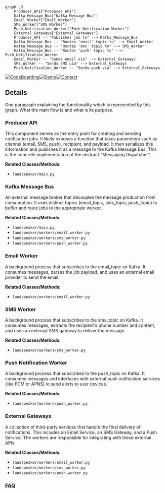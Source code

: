 ```mermaid
graph LR
    Producer_API["Producer API"]
    Kafka_Message_Bus["Kafka Message Bus"]
    Email_Worker["Email Worker"]
    SMS_Worker["SMS Worker"]
    Push_Notification_Worker["Push Notification Worker"]
    External_Gateways["External Gateways"]
    Producer_API -- "Publishes job to" --> Kafka_Message_Bus
    Kafka_Message_Bus -- "Routes 'email' topic to" --> Email_Worker
    Kafka_Message_Bus -- "Routes 'sms' topic to" --> SMS_Worker
    Kafka_Message_Bus -- "Routes 'push' topic to" --> Push_Notification_Worker
    Email_Worker -- "Sends email via" --> External_Gateways
    SMS_Worker -- "Sends SMS via" --> External_Gateways
    Push_Notification_Worker -- "Sends push via" --> External_Gateways
```

[![CodeBoarding](https://img.shields.io/badge/Generated%20by-CodeBoarding-9cf?style=flat-square)](https://github.com/CodeBoarding/GeneratedOnBoardings)[![Demo](https://img.shields.io/badge/Try%20our-Demo-blue?style=flat-square)](https://www.codeboarding.org/demo)[![Contact](https://img.shields.io/badge/Contact%20us%20-%20contact@codeboarding.org-lightgrey?style=flat-square)](mailto:contact@codeboarding.org)

## Details

One paragraph explaining the functionality which is represented by this graph. What the main flow is and what is its purpose.

### Producer API
This component serves as the entry point for creating and sending notification jobs. It likely exposes a function that takes parameters such as channel (email, SMS, push), recipient, and payload. It then serializes this information and publishes it as a message to the Kafka Message Bus. This is the concrete implementation of the abstract "Messaging Dispatcher".


**Related Classes/Methods**:

- `laudspeaker/main.py`


### Kafka Message Bus
An external message broker that decouples the message production from consumption. It uses distinct topics (email_topic, sms_topic, push_topic) to buffer and route jobs to the appropriate worker.


**Related Classes/Methods**:

- `laudspeaker/main.py`
- `laudspeaker/workers/email_worker.py`
- `laudspeaker/workers/sms_worker.py`
- `laudspeaker/workers/push_worker.py`


### Email Worker
A background process that subscribes to the email_topic on Kafka. It consumes messages, parses the job payload, and uses an external email provider to send the email.


**Related Classes/Methods**:

- `laudspeaker/workers/email_worker.py`


### SMS Worker
A background process that subscribes to the sms_topic on Kafka. It consumes messages, extracts the recipient's phone number and content, and uses an external SMS gateway to deliver the message.


**Related Classes/Methods**:

- `laudspeaker/workers/sms_worker.py`


### Push Notification Worker
A background process that subscribes to the push_topic on Kafka. It consumes messages and interfaces with external push notification services (like FCM or APNS) to send alerts to user devices.


**Related Classes/Methods**:

- `laudspeaker/workers/push_worker.py`


### External Gateways
A collection of third-party services that handle the final delivery of notifications. This includes an Email Service, an SMS Gateway, and a Push Service. The workers are responsible for integrating with these external APIs.


**Related Classes/Methods**:

- `laudspeaker/workers/email_worker.py`
- `laudspeaker/workers/sms_worker.py`
- `laudspeaker/workers/push_worker.py`




### [FAQ](https://github.com/CodeBoarding/GeneratedOnBoardings/tree/main?tab=readme-ov-file#faq)